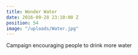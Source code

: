 ```yaml
---
title: Wonder Water
date: 2016-09-28 23:10:00 Z
position: 54
image: "/uploads/Water.jpg"
---
```


Campaign encouraging people to drink more water